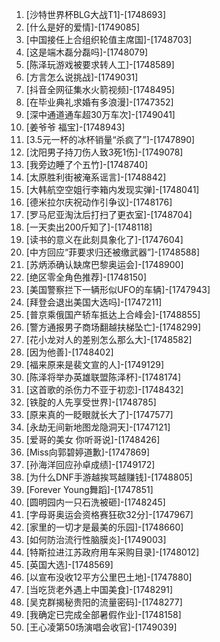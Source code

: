 
1. [沙特世界杯BLG大战T1]-[1748693]
1. [什么是好的爱情]-[1749085]
1. [中国接任上合组织轮值主席国]-[1748703]
1. [这是端木磊分磊吗]-[1748079]
1. [陈泽玩游戏被要求转人工]-[1748589]
1. [方言怎么说挑战]-[1749031]
1. [抖音全网征集水火箭视频]-[1748495]
1. [在毕业典礼求婚有多浪漫]-[1747352]
1. [深中通道通车超30万车次]-[1749041]
1. [姜爷爷 福宝]-[1748943]
1. [3.5元一杯的冰杯销量“杀疯了”]-[1747890]
1. [沈阳男子持刀伤人致3死1伤]-[1749078]
1. [我旁边睡了个五竹]-[1748740]
1. [太原胜利街被淹系谣言]-[1748842]
1. [大韩航空空姐行李箱内发现实弹]-[1748041]
1. [德米拉尔庆祝动作引争议]-[1748176]
1. [罗马尼亚淘汰后打扫了更衣室]-[1748704]
1. [一天卖出200斤知了]-[1748118]
1. [读书的意义在此刻具象化了]-[1747604]
1. [中方回应“菲要求归还被缴武器”]-[1748588]
1. [苏炳添确认缺席巴黎奥运会]-[1748900]
1. [绝区零全角色推荐]-[1748150]
1. [美国警察拦下一辆形似UFO的车辆]-[1747943]
1. [拜登会退出美国大选吗]-[1747211]
1. [普京乘俄国产轿车抵达上合峰会]-[1748855]
1. [警方通报男子商场翻越扶梯坠亡]-[1748299]
1. [花小龙对人的差别怎么那么大]-[1748582]
1. [因为他善]-[1748402]
1. [福来原来是裴文宣的人]-[1749129]
1. [陈泽将举办英雄联盟陈泽杯]-[1748174]
1. [这首歌的杀伤力不亚于初恋]-[1748432]
1. [铁腚的人先享受世界]-[1748785]
1. [原来真的一眨眼就长大了]-[1747577]
1. [永劫无间新地图龙隐洞天]-[1747121]
1. [爱哥的美女 你听哥说]-[1748426]
1. [Miss向郭碧婷道歉]-[1747869]
1. [孙海洋回应孙卓成绩]-[1749172]
1. [为什么DNF手游越挨骂越赚钱]-[1748805]
1. [Forever Young舞蹈]-[1747851]
1. [圆明园内一只石洗被砸]-[1748245]
1. [字母哥奥运会资格赛狂砍32分]-[1747967]
1. [家里的一切才是最美的乐园]-[1748660]
1. [如何防治流行性脑膜炎]-[1749003]
1. [特斯拉进江苏政府用车采购目录]-[1748012]
1. [英国大选]-[1748569]
1. [以宣布没收12平方公里巴土地]-[1747880]
1. [当吃货老外遇上中国美食]-[1748291]
1. [吴克群揭秘贵阳的流量密码]-[1748277]
1. [我确定已完成全部暑假作业]-[1748158]
1. [王心凌第50场演唱会收官]-[1749039]